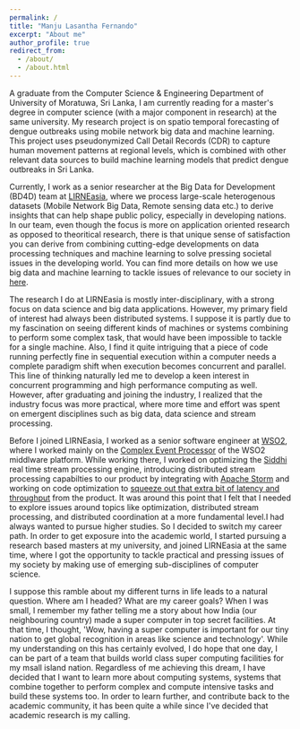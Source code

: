 ```yaml
---
permalink: /
title: "Manju Lasantha Fernando"
excerpt: "About me"
author_profile: true
redirect_from: 
  - /about/
  - /about.html
---
```


A graduate from the Computer Science & Engineering Department of University of Moratuwa, Sri Lanka, I am currently reading for a master's degree in computer science (with a major component in research) at the same university. My research project is on spatio temporal forecasting of dengue outbreaks using mobile network big data and machine learning. This project uses pseudonymized Call Detail Records (CDR) to capture human movement patterns at regional levels, which is combined with other relevant data sources to build machine learning models that predict dengue outbreaks in Sri Lanka. 

Currently, I work as a senior researcher at the Big Data for Development (BD4D) team at [LIRNEasia](https://lirneasia.net/), where we process large-scale heterogenous datasets (Mobile Network Big Data, Remote sensing data etc.) to derive insights that can help shape public policy, especially in developing nations. In our team, even though the focus is more on application oriented research as opposed to theoritical research, there is that unique sense of satisfaction you can derive from combining cutting-edge developments on data processing techniques and machine learning to solve pressing societal issues in the developing world. You can find more details on how we use big data and machine learning to tackle issues of relevance to our society in [here](https://lirneasia.net/big-data).

The research I do at LIRNEasia is mostly inter-disciplinary, with a strong focus on data science and big data applications. However, my primary field of interest had always been distributed systems. I suppose it is partly due to my fascination on seeing different kinds of machines or systems combining to perform some complex task, that would have been impossible to tackle for a single machine. Also, I find it quite intriguing that a piece of code running perfectly fine in sequential execution within a computer needs a complete paradigm shift when execution becomes concurrent and parallel. This line of thinking naturally led me to develop a keen interest in concurrent programming and high performance computing as well. However, after graduating and joining the industry, I realized that the industry focus was more practical, where more time and effort was spent on emergent disciplines such as big data, data science and stream processing.

Before I joined LIRNEasia, I worked as a senior software engineer at [WSO2](https://wso2.com/), where I worked mainly on the [Complex Event Processor](https://wso2.com/products/complex-event-processor/) of the WSO2 middlware platform. While working there, I worked on optimizing the [Siddhi](https://github.com/wso2/siddhi) real time stream processing engine, introducing distributed stream processing capabilties to our product by integrating with [Apache Storm](http://storm.apache.org/) and working on code optimization to [squeeze out that extra bit of latency and throughput](#) from the product. It was around this point that I felt that I needed to explore issues around topics like optimization, distributed stream processing, and distributed coordination at a more fundamental level.I had always wanted to pursue higher studies. So I decided to switch my career path. In order to get exposure into the academic world, I started pursuing a research based masters at my university, and joined LIRNEasia at the same time, where I got the opportunity to tackle practical and pressing issues of my society by making use of emerging sub-disciplines of computer science.

I suppose this ramble about my different turns in life leads to a natural question. Where am I headed? What are my career goals? When I was small, I remember my father telling me a story about how India (our neighbouring country) made a super computer in top secret facilities. At that time, I thought, 'Wow, having a super computer is important for our tiny nation to get global recognition in areas like science and technology'. While my understanding on this has certainly evolved, I do hope that one day, I can be part of a team that builds world class super computing facilities for my msall island nation. Regardless of me achieving this dream, I have decided that I want to learn more about computing systems, systems that combine together to perform complex and compute intensive tasks and build these systems too. In order to learn further, and contribute back to the academic community, it has been quite a while since I've decided that academic research is my calling.
